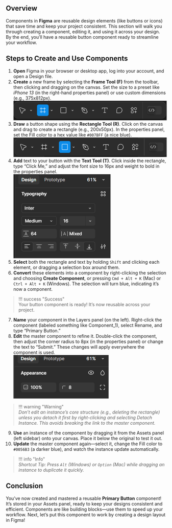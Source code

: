 ## Overview
Components in **Figma** are reusable design elements (like buttons or icons) that save time and keep your project consistent. This section will walk you through creating a component, editing it, and using it across your design. By the end, you’ll have a reusable button component ready to streamline your workflow.

## Steps to Create and Use Components

1. **Open** Figma in your browser or desktop app, log into your account, and open a Design file.
2. **Create** a new frame by selecting the **Frame Tool (F)** from the toolbar, then clicking and dragging on the canvas. Set the size to a preset like *iPhone 13* (in the right-hand properties panel) or use custom dimensions (e.g., 375x812px).  
   ![image](assets/FrameToolbar.png "Frame Toolbar")
3. **Draw** a button shape using the **Rectangle Tool (R)**. Click on the canvas and drag to create a rectangle (e.g., 200x50px). In the properties panel, set the Fill color to a hex value like `#007BFF` (a nice blue).  
   ![image](assets/rectangleTool.png "Rectangle Toolbar")
4. **Add** text to your button with the **Text Tool (T)**. Click inside the rectangle, type “Click Me,” and adjust the font size to 16px and weight to bold in the properties panel.  
   ![image](assets/font.png "Set Font")
5. **Select** both the rectangle and text by holding `Shift` and clicking each element, or dragging a selection box around them.
6. **Convert** these elements into a component by right-clicking the selection and choosing **Create Component**, or pressing `Cmd + Alt + K` (Mac) or `Ctrl + Alt + K` (Windows). The selection will turn blue, indicating it’s now a component.  
>!!! success "Success"  
       Your button component is ready! It’s now reusable across your project.

7. **Name** your component in the Layers panel (on the left). Right-click the component (labeled something like Component_1), select Rename, and type “Primary Button.”
8. **Edit** the master component to refine it. Double-click the component, then adjust the corner radius to 8px (in the properties panel) or change the text to “Submit.” These changes will apply everywhere the component is used.  
   ![image](assets/radius.png "Set radius")  
>!!! warning "Warning"  
       *Don’t edit an instance’s core structure (e.g., deleting the rectangle) unless you detach it first by right-clicking and selecting Detach Instance. This avoids breaking the link to the master component.*

9. **Use** an instance of the component by dragging it from the Assets panel (left sidebar) onto your canvas. Place it below the original to test it out.
10. **Update** the master component again—select it, change the Fill color to `#0056B3` (a darker blue), and watch the instance update automatically.  
>!!! info "Info"  
    *Shortcut Tip: Press `Alt` (Windows) or `Option` (Mac) while dragging an instance to duplicate it quickly.*

## Conclusion
You’ve now created and mastered a reusable **Primary Button** component! It’s stored in your Assets panel, ready to keep your designs consistent and efficient. Components are like building blocks—use them to speed up your workflow. Next, let’s put this component to work by creating a design layout in Figma!